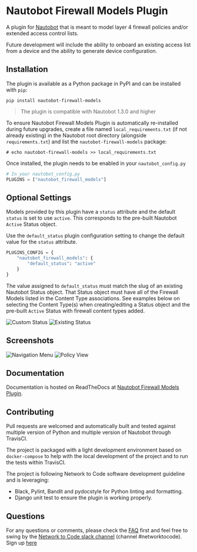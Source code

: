 # Nautobot Firewall Models Plugin

A plugin for [Nautobot](https://github.com/nautobot/nautobot) that is meant to model layer 4 firewall policies and/or extended access control lists. 

Future development will include the ability to onboard an existing access list from a device and the ability to generate device configuration.

## Installation

The plugin is available as a Python package in PyPI and can be installed with `pip`:

```shell
pip install nautobot-firewall-models
```

> The plugin is compatible with Nautobot 1.3.0 and higher

To ensure Nautobot Firewall Models Plugin is automatically re-installed during future upgrades, create a file named `local_requirements.txt` (if not already existing) in the Nautobot root directory (alongside `requirements.txt`) and list the `nautobot-firewall-models` package:

```no-highlight
# echo nautobot-firewall-models >> local_requirements.txt
```

Once installed, the plugin needs to be enabled in your `nautobot_config.py`

```python
# In your nautobot_config.py
PLUGINS = ["nautobot_firewall_models"]
```

## Optional Settings

Models provided by this plugin have a `status` attribute and the default `status` is set to use `active`. This corresponds to the pre-built Nautobot `Active` Status object.

Use the `default_status` plugin configuration setting to change the default value for the `status` attribute.

```python
PLUGINS_CONFIG = {
    "nautobot_firewall_models": {
        "default_status": "active"
    }
}
```

The value assigned to `default_status` must match the slug of an existing Nautobot Status object. That Status object must have all of the Firewall Models listed in the Content Type associations. See examples below on selecting the Content Type(s) when creating/editing a Status object and the pre-built `Active` Status with firewall content types added.

![Custom Status](docs/images/custom-status.png "Custom Status")
![Existing Status](docs/images/existing-status.png "Existing Status")

## Screenshots

![Navigation Menu](docs/images/navmenu.png "Navigation Menu")
![Policy View](docs/images/policy.png "Policy View")

## Documentation

Documentation is hosted on ReadTheDocs at [Nautobot Firewall Models Plugin](https://nautobot-plugin-firewall-model.readthedocs.io/).

## Contributing

Pull requests are welcomed and automatically built and tested against multiple version of Python and multiple version of Nautobot through TravisCI.

The project is packaged with a light development environment based on `docker-compose` to help with the local development of the project and to run the tests within TravisCI.

The project is following Network to Code software development guideline and is leveraging:

- Black, Pylint, Bandit and pydocstyle for Python linting and formatting.
- Django unit test to ensure the plugin is working properly.

## Questions

For any questions or comments, please check the [FAQ](FAQ.md) first and feel free to swing by the [Network to Code slack channel](https://networktocode.slack.com/) (channel #networktocode).
Sign up [here](http://slack.networktocode.com/)
